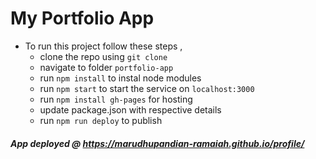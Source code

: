 # My Portfolio App

- To run this project follow these steps ,
  - clone the repo using `git clone`
  - navigate to folder `portfolio-app`
  - run `npm install` to instal node modules
  - run `npm start` to start the service on `localhost:3000`
  - run `npm install gh-pages` for hosting
  - update package.json with respective details
  - run `npm run deploy` to publish

##### App deployed @ https://marudhupandian-ramaiah.github.io/profile/
